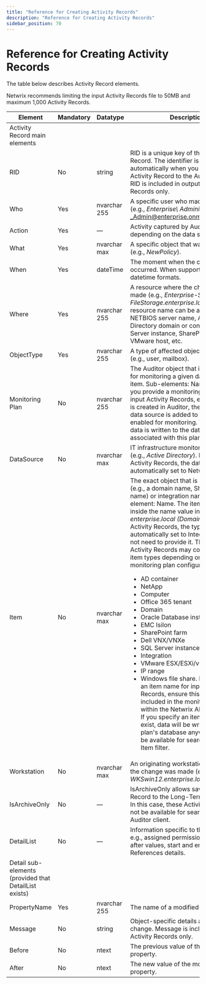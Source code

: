 ```yaml
---
title: "Reference for Creating Activity Records"
description: "Reference for Creating Activity Records"
sidebar_position: 70
---
```


# Reference for Creating Activity Records

The table below describes Activity Record elements.

Netwrix recommends limiting the input Activity Records file to 50MB and maximum 1,000 Activity
Records.

| Element                                                   | Mandatory     | Datatype         | Description                                                                                                                                                                                                                                                                                                                                                                                                                                                                                                                                                                                                                                                                                                                                                                                                                                                                                                                                                                                                                                                                                |
| --------------------------------------------------------- | ------------- | ---------------- | ------------------------------------------------------------------------------------------------------------------------------------------------------------------------------------------------------------------------------------------------------------------------------------------------------------------------------------------------------------------------------------------------------------------------------------------------------------------------------------------------------------------------------------------------------------------------------------------------------------------------------------------------------------------------------------------------------------------------------------------------------------------------------------------------------------------------------------------------------------------------------------------------------------------------------------------------------------------------------------------------------------------------------------------------------------------------------------------ |
| Activity Record main elements                             |               |                  |                                                                                                                                                                                                                                                                                                                                                                                                                                                                                                                                                                                                                                                                                                                                                                                                                                                                                                                                                                                                                                                                                            |
| RID                                                       | No            | string           | RID is a unique key of the Activity Record. The identifier is created automatically when you write an Activity Record to the Audit Database. RID is included in output Activity Records only.                                                                                                                                                                                                                                                                                                                                                                                                                                                                                                                                                                                                                                                                                                                                                                                                                                                                                              |
| Who                                                       | Yes           | nvarchar 255     | A specific user who made the change (e.g., _Enterprise\ Administrator_, _Admin@enterprise.onmicrosoft.com_).                                                                                                                                                                                                                                                                                                                                                                                                                                                                                                                                                                                                                                                                                                                                                                                                                                                                                                                                                                               |
| Action                                                    | Yes           | —                | Activity captured by Auditor (varies depending on the data source).                                                                                                                                                                                                                                                                                                                                                                                                                                                                                                                                                                                                                                                                                                                                                                                                                                                                                                                                                                                                                        |
| What                                                      | Yes           | nvarchar max     | A specific object that was changed (e.g., _NewPolicy_).                                                                                                                                                                                                                                                                                                                                                                                                                                                                                                                                                                                                                                                                                                                                                                                                                                                                                                                                                                                                                                    |
| When                                                      | Yes           | dateTime         | The moment when the change occurred. When supports the following datetime formats.                                                                                                                                                                                                                                                                                                                                                                                                                                                                                                                                                                                                                                                                                                                                                                                                                                                                                                                                                                                                         |
| Where                                                     | Yes           | nvarchar 255     | A resource where the change was made (e.g., _Enterprise-SQL_, _FileStorage.enterprise.local_). The resource name can be a FQDN or NETBIOS server name, Active Directory domain or container, SQL Server instance, SharePoint farm, VMware host, etc.                                                                                                                                                                                                                                                                                                                                                                                                                                                                                                                                                                                                                                                                                                                                                                                                                                       |
| ObjectType                                                | Yes           | nvarchar 255     | A type of affected object or its class (e.g., user, mailbox).                                                                                                                                                                                                                                                                                                                                                                                                                                                                                                                                                                                                                                                                                                                                                                                                                                                                                                                                                                                                                              |
| Monitoring Plan                                           | No            | nvarchar 255     | The Auditor object that is responsible for monitoring a given data source and item. Sub-elements: Name and ID. If you provide a monitoring plan name for input Activity Records, ensure the plan is created in Auditor, the Netwrix API data source is added to the plan, and enabled for monitoring. This ensures data is written to the database associated with this plan.                                                                                                                                                                                                                                                                                                                                                                                                                                                                                                                                                                                                                                                                                                              |
| DataSource                                                | No            | nvarchar max     | IT infrastructure monitored with Auditor (e.g., _Active Directory_). For input Activity Records, the data source is automatically set to Netwrix API.                                                                                                                                                                                                                                                                                                                                                                                                                                                                                                                                                                                                                                                                                                                                                                                                                                                                                                                                      |
| Item                                                      | No            | nvarchar max     | The exact object that is monitored (e.g., a domain name, SharePoint farm name) or integration name. Sub-element: Name. The item type is added inside the name value in brackets (e.g., _enterprise.local (Domain)_). For input Activity Records, the type is automatically set to Integration, you do not need to provide it. The output Activity Records may contain various item types depending on the monitoring plan configuration: <ul><li>AD container</li><li>NetApp</li><li>Computer</li><li>Office 365 tenant</li><li>Domain</li><li>Oracle Database instance</li><li>EMC Isilon</li><li>SharePoint farm</li><li>Dell VNX/VNXe</li><li>SQL Server instance</li><li>Integration</li><li>VMware ESX/ESXi/vCenter</li><li>IP range</li><li>Windows file share. If you provide an item name for input Activity Records, ensure this item is included in the monitoring plan within the Netwrix API data source. If you specify an item that does not exist, data will be written to the plan's database anyway but will not be available for search using the Item filter.</li></ul> |
| Workstation                                               | No            | nvarchar max     | An originating workstation from which the change was made (e.g., _WKSwin12.enterprise.local_).                                                                                                                                                                                                                                                                                                                                                                                                                                                                                                                                                                                                                                                                                                                                                                                                                                                                                                                                                                                             |
| IsArchiveOnly                                             | No            | —                | IsArchiveOnly allows saving Activity Record to the Long-Term Archive only. In this case, these Activity Records will not be available for search in the Auditor client.                                                                                                                                                                                                                                                                                                                                                                                                                                                                                                                                                                                                                                                                                                                                                                                                                                                                                                                    |
| DetailList                                                | No            | —                | Information specific to the data source, e.g., assigned permissions, before and after values, start and end dates. References details.                                                                                                                                                                                                                                                                                                                                                                                                                                                                                                                                                                                                                                                                                                                                                                                                                                                                                                                                                     |
| Detail sub-elements (provided that DetailList exists)     |               |                  |                                                                                                                                                                                                                                                                                                                                                                                                                                                                                                                                                                                                                                                                                                                                                                                                                                                                                                                                                                                                                                                                                            |
| PropertyName                                              | Yes           | nvarchar 255     | The name of a modified property.                                                                                                                                                                                                                                                                                                                                                                                                                                                                                                                                                                                                                                                                                                                                                                                                                                                                                                                                                                                                                                                           |
| Message                                                   | No            | string           | Object-specific details about the change. Message is included in output Activity Records only.                                                                                                                                                                                                                                                                                                                                                                                                                                                                                                                                                                                                                                                                                                                                                                                                                                                                                                                                                                                             |
| Before                                                    | No            | ntext            | The previous value of the modified property.                                                                                                                                                                                                                                                                                                                                                                                                                                                                                                                                                                                                                                                                                                                                                                                                                                                                                                                                                                                                                                               |
| After                                                     | No            | ntext            | The new value of the modified property.                                                                                                                                                                                                                                                                                                                                                                                                                                                                                                                                                                                                                                                                                                                                                                                                                                                                                                                                                                                                                                                    |

